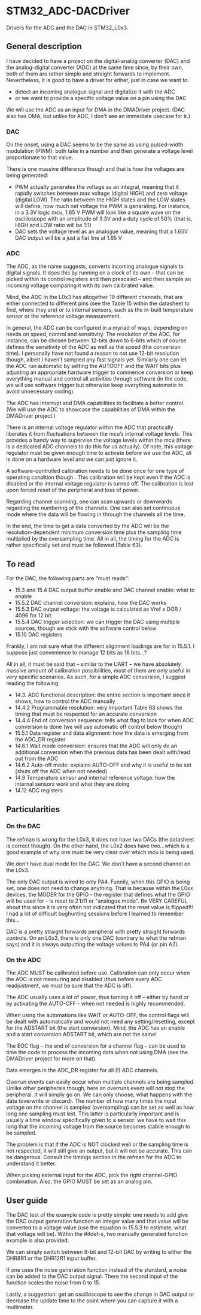 # STM32_ADC-DACDriver

Drivers for the ADC and the DAC in STM32_L0x3.

## General description
I have decided to have a project on the digital-analog converter (DAC) and the analog-digital converter (ADC) at the same time since, by their own, both of them are rather simple and straight forwards to implement. Nevertheless, it is good to have a driver for either, just in case we want to:
- detect an incoming analogue signal and digitalize it with the ADC
- or we want to provide a specific voltage value on a pin using the DAC

We will use the ADC as an input for DMA in the DMADriver project. (DAC also has DMA, but unlike for ADC, I don't see an immediate usecase for it.)

### DAC
On the onset, using a DAC seems to be the same as using pulsed-width modulation (PWM): both take in a number and then generate a voltage level proportionate to that value.

There is one massive difference though and that is how the voltages are being generated:
- PWM actually generates the voltage as an integral, meaning that it rapidly switches between max voltage (digital HIGH) and zero voltage (digital LOW). The ratio between the HIGH states and the LOW states will define, how much net voltage the PWM is generating. For instance, in a 3.3V logic mcu, 1.65 V PWM will look like a square wave on the oscilloscope with an amplitude of 3.3V and a duty cycle of 50% (that is, HIGH and LOW ratio will be 1:1)
- DAC sets the voltage level as an analogue value, meaning that a 1.65V DAC output will be a just a flat line at 1.65 V

### ADC
The ADC, as the name suggests, converts incoming analogue signals to digital signals. It does this by running on a clock of its own – that can be picked within its control registers and then prescaled – and then sample an incoming voltage comparing it with its own calibrated value.

Mind, the ADC in the L0x3 has altogether 19 different channels, that are either connected to different pins (see the Table 15 within the datasheet to find, where they are) or to internal sensors, such as the in-built temperature sensor or the reference voltage measurement.

In general, the ADC can be configured in a myriad of ways, depending on needs on speed, control and sensitivity. The resolution of the ADC, for instance, can be chosen between 12-bits down to 6-bits which of course defines the sensitivity of the ADC as well as the speed (the conversion time). I personally have not found a reason to not use 12-bit resolution though, albeit I haven’t sampled any fast signals yet. Similarly one can let the ADC run automatic by setting the AUTOOFF and the WAIT bits plus adjusting an appropriate hardware trigger to commence conversion or keep everything manual and control all activities through software (in the code, we will use software trigger but otherwise keep everything automatic to avoid unnecessary coding).

The ADC has interrupt and DMA capabilities to facilitate a better control. (We will use the ADC to showcase the capabilities of DMA within the DMADriver project.)

There is an internal voltage regulator within the ADC that practically liberates it from fluctuations between the mcu’s internal voltage levels. This provides a handy way to supervise the voltage levels within the mcu (there is a dedicated ADC channels to do this for us actually). Of note, this voltage regulator must be given enough time to activate before we use the ADC, all is done on a hardware level and we can just ignore it.

A software-controlled calibration needs to be done once for one type of operating condition though . This calibration will be kept even if the ADC is disabled or the internal voltage regulator is turned off. The calibration is lost upon forced reset of the peripheral and loss of power.

Regarding channel scanning, one can scan upwards or downwards regarding the numbering of the channels. One can also set continuous mode where the data will be flowing in through the channels all the time.

In the end, the time to get a data converted by the ADC will be the resolution-dependent minimum conversion time plus the sampling time multiplied by the oversampling time. All in all, the timing for the ADC is rather specifically set and must be followed (Table 63).


## To read
For the DAC, the following parts are "must reads":
- 15.3 and 15.4 DAC output buffer enable and DAC channel enable: what to enable
- 15.5.2 DAC channel conversion: explains, how the DAC works
- 15.5.3 DAC output voltage: the voltage is calculated as Vref x DOR / 4096 for 12 bit.
- 15.5.4 DAC trigger selection: we can trigger the DAC using multiple sources, though we stick with the software control below
- 15.10 DAC registers

Frankly, I am not sure what the different alignment loadings are for in 15.5.1. I suppose just convenience to manage 12 bits as 16 bits...?

All in all, it must be said that – similar to the UART – we have absolutely massive amount of calibration possibilities, most of them are only useful in very specific scenarios. As such, for a simple ADC conversion, I suggest reading the following:

- 14.3. ADC functional description: the entire section is important since it shows, how to control the ADC manually
- 14.4.2 Programmable resolution: very important Table 63 shows the timing that must be respected for an accurate conversion
- 14.4.4 End of conversion sequence: tells what flag to look for when ADC conversion is done (we will use automatic off control below though)
- 15.5.1 Data register and data alignment: how the data is emerging from the ADC_DR register
- 14.6.1 Wait mode conversion: ensures that the ADC will only do an additional conversion when the previous data has been dealt with/read out from the ADC 
- 14.6.2 Auto-off mode: explains AUTO-OFF and why it is useful to be set (shuts off the ADC when not needed)
- 14.9 Temperature sensor and internal reference voltage: how the internal sensors work and what they are doing
- 14.12 ADC registers

## Particularities

### On the DAC
The refman is wrong for the L0x3, it does not have two DACs (the datasheet is correct though). On the other hand, the L0x2 does have two...which is a good example of why one must be very clear over which mcu is being used.

We don't have dual mode for the DAC. We don't have a second channel on the L0x3.

The only DAC output is wired to only PA4. Funnily, when this GPIO is being set, one does not need to change anything. That is because within the L0xx devices, the MODER for the GPIO - the register that defines what the GPIO will be used for - is reset to 2'b11 or "analogue mode". Be VERY CAREFUL about this since it is very often not indicated that the reset value is flipped!!! I had a lot of difficult bughunting sessions before I learned to remember this...

DAC is a pretty straight forwards peripheral with pretty straight forwards controls. On an L0x3, there is only one DAC (contrary to what the refman says) and it is always outputting the voltage values to PA4 (or pin A2).

### On the ADC

The ADC MUST be calibrated before use. Calibration can only occur when the ADC is not measuring and disabled (thus before every ADC readjustment, we must be sure that the ADC is off).

The ADC usually uses a lot of power, thus turning it off – either by hand or by activating the AUTO-OFF - when not needed is highly recommended.

When using the automations like WAIT or AUTO-OFF, the control flags will be dealt with automatically and would not need any setting/resetting, except for the ADSTART bit (the start conversion). Mind, the ADC has an enable and a start conversion ADSTART bit, which are not the same!

The EOC flag – the end of conversion for a channel flag – can be used to time the code to process the incoming data when not using DMA (see the DMADriver project for more on that).

Data emerges in the ADC_DR register for all (!) ADC channels.

Overrun events can easily occur when multiple channels are being sampled. Unlike other peripherals though, here an overruns event will not stop the peripheral. It will simply go on. We can only choose, what happens with the data (overwrite or discard).
The number of how many times the input voltage on the channel is sampled (oversampling) can be set as well as how long one sampling must last. This latter is particularly important and is usually a time window specifically given to a sensor: we have to wait this long that the incoming voltage from the source becomes stabile enough to be sampled.

The problem is that if the ADC is NOT clocked well or the sampling time is not respected, it will still give an output, but it will not be accurate. This can be dangerous. Consult the timings section in the refman for the ADC to understand it better.

When picking external input for the ADC, pick the right channel-GPIO combination. Also, the GPIO MUST be set as an analog pin.

## User guide

The DAC test of the example code is pretty simple: one needs to add give the DAC output generation function an integer value and that value will be converted to a voltage value (use the equation in 15.5.3 to estimate, what that voltage will be). Within the #ifdef-s, two manually generated function example is also provided.

We can simply switch between 8-bit and 12-bit DAC by writing to either the DHR8R1 or the DHR12R1 input buffer.

If one uses the noise generation function instead of the standard, a noise can be added to the DAC output signal. There the second input of the function scales the noise from 0 to 15.

Lastly, a suggestion: get an oscilloscope to see the change in DAC output or decrease the update time to the point where you can capture it with a multimeter.
